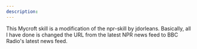```yaml
---
description: 
---
```

This Mycroft skill is a modification of the npr-skill by jdorleans. Basically, all I have done is changed the URL from the latest NPR news feed to BBC Radio's latest news feed.

